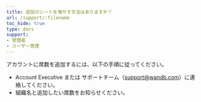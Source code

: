 ```yaml
---
title: 追加のシートを増やす方法はありますか？
url: /support/:filename
toc_hide: true
type: docs
support:
- 管理者
- ユーザー管理
---
```


アカウントに席数を追加するには、以下の手順に従ってください。

- Account Executive または サポートチーム（support@wandb.com）に連絡してください。
- 組織名と追加したい席数をお知らせください。